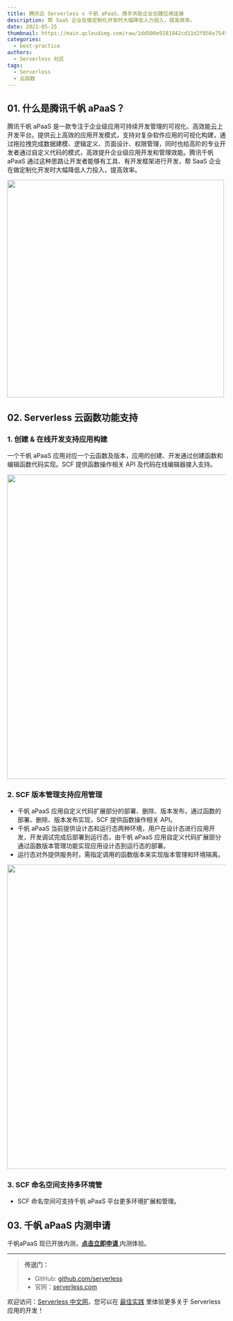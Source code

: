 ```yaml
---
title: 腾讯云 Serverless x 千帆 aPaaS，携手共助企业创建应用连接
description: 帮 SaaS 企业在做定制化开发时大幅降低人力投入，提高效率。
date: 2021-05-25
thumbnail: https://main.qcloudimg.com/raw/1dd500e9281842cd11d2f856e7545488.jpg
categories:
  - best-practice
authors:
  - Serverless 社区
tags:
  - Serverless
  - 云函数
---
```




## 01. 什么是腾讯千帆 aPaaS？

腾讯千帆 aPaaS 是一款专注于企业级应用可持续开发管理的可视化、高效能云上开发平台。提供云上高效的应用开发模式，支持对复杂软件应用的可视化构建，通过拖拉拽完成数据建模、逻辑定义、页面设计、权限管理，同时也给高阶的专业开发者通过自定义代码的模式，高效提升企业级应用开发和管理效能。腾讯千帆 aPaaS 通过这种思路让开发者能够有工具、有开发框架进行开发，帮 SaaS 企业在做定制化开发时大幅降低人力投入，提高效率。



<img src="https://main.qcloudimg.com/raw/3dc719c840073399ea227e4597e7ceb5.jpg" width="500"/>





## 02. Serverless 云函数功能支持

### 1. 创建 & 在线开发支持应用构建

一个千帆 aPaaS 应用对应一个云函数及版本，应用的创建、开发通过创建函数和编辑函数代码实现。SCF 提供函数操作相关 API 及代码在线编辑器接入支持。

<img src="https://main.qcloudimg.com/raw/800e55dc167541199f618324fad478ba.png" width="700"/>

###  

### **2. SCF 版本管理支持应用管理**

- 千帆 aPaaS 应用自定义代码扩展部分的部署、删除、版本发布，通过函数的部署、删除、版本发布实现，SCF 提供函数操作相关 API。
- 千帆 aPaaS 当前提供设计态和运行态两种环境，用户在设计态进行应用开发，开发调试完成后部署到运行态，由千帆 aPaaS 应用自定义代码扩展部分通过函数版本管理功能实现应用设计态到运行态的部署。
- 运行态对外提供服务时，需指定调用的函数版本来实现版本管理和环境隔离。

<img src="https://main.qcloudimg.com/raw/c7f022e5acf2eb2b0e38e19115787e0c.png" width="700"/>



### 3. SCF 命名空间支持多环境管

- SCF 命名空间可支持千帆 aPaaS 平台更多环境扩展和管理。



## 03. 千帆 aPaaS 内测申请

千帆aPaaS 现已开放内测，[**点击立即申请** ](https://docs.qq.com/doc/DUXpFRlNrVWFxcUha)内测体验。



------



> **传送门：**
>
> - GitHub: [github.com/serverless](https://github.com/serverless/serverless/blob/master/README_CN.md)
> - 官网：[serverless.com](https://serverless.com/)

欢迎访问：[Serverless 中文网](https://serverlesscloud.cn/)，您可以在 [最佳实践](https://serverlesscloud.cn/best-practice) 里体验更多关于 Serverless 应用的开发！





